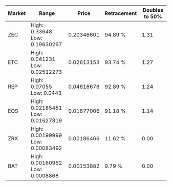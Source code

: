 | Market | Range | Price| Retracement | Doubles to 50% |
| --- | --- | --- | --- | --- |
| ZEC | High: 0.33648<br />Low: 0.19630267 | 0.20346601 | 94.89 % | 1.31 |
| ETC | High: 0.041231<br />Low: 0.02512273 | 0.02613153 | 93.74 % | 1.27 |
| REP | High: 0.07055<br />Low: 0.0443 | 0.04616676 | 92.89 % | 1.24 |
| EOS | High: 0.02185451<br />Low: 0.01627819 | 0.01677006 | 91.18 % | 1.14 |
| ZRX | High: 0.00199999<br />Low: 0.00083492 | 0.00186466 | 11.62 % | 0.00 |
| BAT | High: 0.00160962<br />Low: 0.0008868 | 0.00153882 | 9.79 % | 0.00 |
